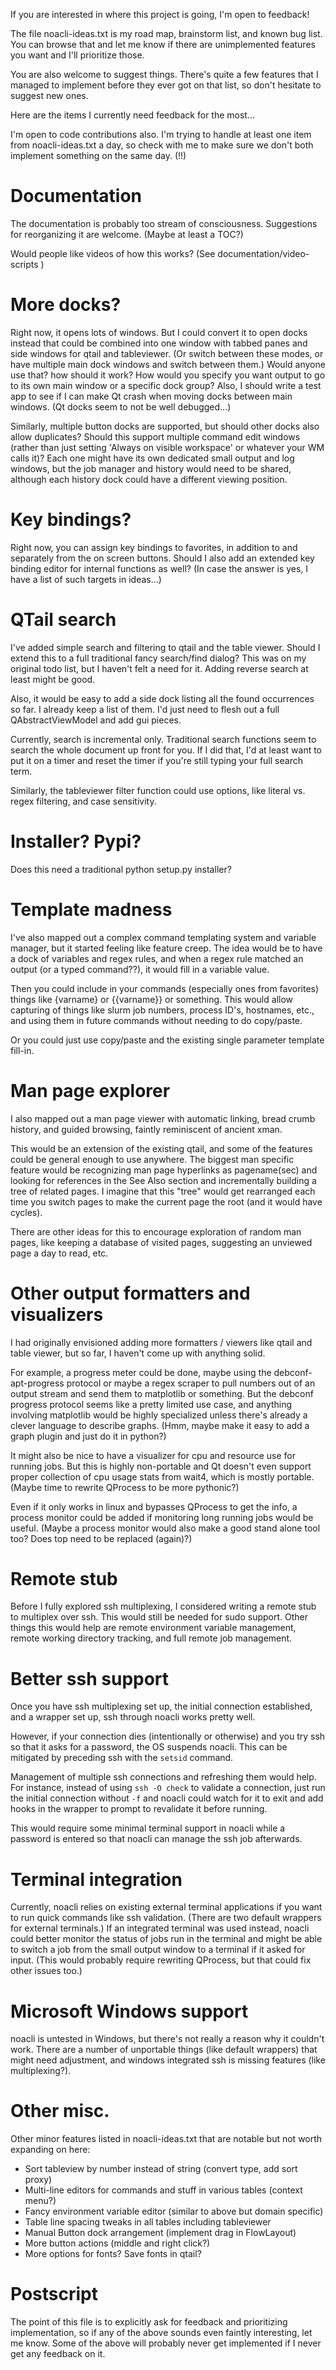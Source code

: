 If you are interested in where this project is going, I'm open to feedback!

The file noacli-ideas.txt is my road map, brainstorm list, and known
bug list.  You can browse that and let me know if there are
unimplemented features you want and I'll prioritize those.

You are also welcome to suggest things.  There's quite a few features
that I managed to implement before they ever got on that list, so
don't hesitate to suggest new ones.

Here are the items I currently need feedback for the most...

I'm open to code contributions also.  I'm trying to handle at least one
item from noacli-ideas.txt a day, so check with me to make sure we don't both
implement something on the same day.  (!!)

# Documentation

The documentation is probably too stream of consciousness.
Suggestions for reorganizing it are welcome.  (Maybe at least a TOC?)

Would people like videos of how this works?  (See documentation/video-scripts )

# More docks?

Right now, it opens lots of windows. But I could convert it to open
docks instead that could be combined into one window with tabbed panes
and side windows for qtail and tableviewer. (Or switch between these
modes, or have multiple main dock windows and switch between them.)
Would anyone use that? how should it work?  How would you specify you
want output to go to its own main window or a specific dock group?
Also, I should write a test app to see if I can make Qt crash when moving
docks between main windows.  (Qt docks seem to not be well debugged...)

Similarly,
multiple button docks are supported, but should other docks
also allow duplicates?
Should this support multiple command edit windows (rather than
just setting 'Always on visible workspace' or whatever your WM calls it)?
Each one might have its own dedicated small output and log windows, but
the job manager and history would need to be shared, although each history
dock could have a different viewing position.

# Key bindings?

Right now, you can assign key bindings to favorites, in addition to
and separately from the on screen buttons. Should I also add an
extended key binding editor for internal functions as well?
(In case the answer is yes, I have a list of such targets in ideas...)

# QTail search

I've added simple search and filtering to qtail and the table
viewer. Should I extend this to a full traditional fancy search/find
dialog? This was on my original todo list, but I haven't felt a need
for it.  Adding reverse search at least might be good.

Also, it would be easy to add a side dock listing all the found occurrences
so far.  I already keep a list of them.  I'd just need to flesh out a full
QAbstractViewModel and add gui pieces.

Currently, search is incremental only.  Traditional search functions
seem to search the whole document up front for you.  If I did that,
I'd at least want to put it on a timer and reset the timer if you're
still typing your full search term.

Similarly, the tableviewer filter function could use options, like
literal vs. regex filtering, and case sensitivity.

# Installer?  Pypi?

Does this need a traditional python setup.py installer?

# Template madness

I've also mapped out a complex command templating system and variable
manager, but it started feeling like feature creep.  The idea would be to
have a dock of variables and regex rules, and when a regex rule matched
an output (or a typed command??), it would fill in a variable value.

Then you could include in your commands (especially ones from favorites)
things like {varname} or {{varname}} or something.  This would allow
capturing of things like slurm job numbers, process ID's, hostnames, etc.,
and using them in future commands without needing to do copy/paste.

Or you could just use copy/paste and the existing single parameter
template fill-in.

# Man page explorer

I also mapped out a man page viewer with automatic linking, bread
crumb history, and guided browsing, faintly reminiscent of ancient
xman.

This would be an extension of the existing qtail, and some of the
features could be general enough to use anywhere.  The biggest man
specific feature would be recognizing man page hyperlinks as
pagename(sec) and looking for references in the See Also section and
incrementally building a tree of related pages.  I imagine that this
"tree" would get rearranged each time you switch pages to make the
current page the root (and it would have cycles).

There are other ideas for this to encourage exploration of random man
pages, like keeping a database of visited pages, suggesting an
unviewed page a day to read, etc.

# Other output formatters and visualizers

I had originally envisioned adding more formatters / viewers like
qtail and table viewer, but so far, I haven't come up with anything solid.

For example, a progress meter could be done, maybe using the
debconf-apt-progress protocol or maybe a regex scraper to pull numbers
out of an output stream and send them to matplotlib or something.  But
the debconf progress protocol seems like a pretty limited use case,
and anything involving matplotlib would be highly specialized unless
there's already a clever language to describe graphs.  (Hmm, maybe
make it easy to add a graph plugin and just do it in python?)

It might also be nice to have a visualizer for cpu and resource use
for running jobs.  But this is highly non-portable and Qt doesn't even
support proper collection of cpu usage stats from wait4, which is
mostly portable.  (Maybe time to rewrite QProcess to be more pythonic?)

Even if it only works in linux and bypasses QProcess to get the info, a
process monitor could be added if monitoring long running jobs would
be useful.  (Maybe a process monitor would also make a good stand
alone tool too?  Does top need to be replaced (again)?)

# Remote stub

Before I fully explored ssh multiplexing, I considered writing a
remote stub to multiplex over ssh.  This would still be needed for
sudo support.  Other things this would help are remote environment
variable management, remote working directory tracking, and full
remote job management.

# Better ssh support

Once you have ssh multiplexing set up, the initial connection established,
and a wrapper set up, ssh through noacli works pretty well.

However, if your connection dies (intentionally or otherwise) and you
try ssh so that it asks for a password, the OS suspends noacli.
This can be mitigated by preceding ssh with the `setsid` command.

Management of multiple ssh connections and refreshing them would help.
For instance, instead of using `ssh -O check` to validate a
connection, just run the initial connection without `-f` and noacli
could watch for it to exit and add hooks in the wrapper to prompt to
revalidate it before running.

This would require some minimal terminal support in noacli while a
password is entered so that noacli can manage the ssh job afterwards.

# Terminal integration

Currently, noacli relies on existing external terminal applications if
you want to run quick commands like ssh validation.  (There are two
default wrappers for external terminals.)  If an integrated terminal
was used instead, noacli could better monitor the status of jobs run
in the terminal and might be able to switch a job from the small
output window to a terminal if it asked for input.  (This would
probably require rewriting QProcess, but that could fix other issues too.)

# Microsoft Windows support

noacli is untested in Windows, but there's not really a reason why it couldn't work.
There are a number of unportable things (like default wrappers) that might need
adjustment, and windows integrated ssh is missing features (like multiplexing?).


# Other misc.

Other minor features listed in noacli-ideas.txt that are notable but
not worth expanding on here:

* Sort tableview by number instead of string (convert type, add sort proxy)
* Multi-line editors for commands and stuff in various tables (context menu?) 
* Fancy environment variable editor (similar to above but domain specific)
* Table line spacing tweaks in all tables including tableviewer
* Manual Button dock arrangement (implement drag in FlowLayout)
* More button actions (middle and right click?)
* More options for fonts?  Save fonts in qtail?

Postscript
==========

The point of this file is to explicitly ask for feedback and
prioritizing implementation, so if any of the above sounds even faintly
interesting, let me know.  Some of the above will probably never get
implemented if I never get any feedback on it.